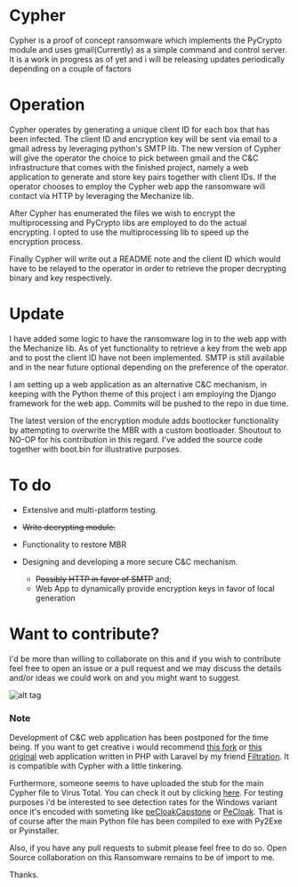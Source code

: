 # Cypher

Cypher is a proof of concept ransomware which implements the PyCrypto module and uses gmail(Currently) as a simple command and control server.
It is a work in progress as of yet and i will be releasing updates periodically depending on a couple of factors

# Operation

Cypher operates by generating a unique client ID for each box that has been infected. The client ID and encryption key will be sent via email to a gmail adress by leveraging python's SMTP lib. The new version of Cypher will give the operator the choice to pick between gmail and the C&C infrastructure that comes with the finished project, namely a web application to generate and store key pairs together with client IDs. If the operator chooses to employ the Cypher web app the ransomware will contact via HTTP by leveraging the Mechanize lib.

After Cypher has enumerated the files we wish to encrypt the multiprocessing and PyCrypto libs are employed to do the actual encrypting. I opted to use the multiprocessing lib to speed up the encryption process.

Finally Cypher will write out a README note and the client ID which would have to be relayed to the operator
in order to retrieve the proper decrypting binary and key respectively.

# Update

I have added some logic to have the ransomware log in to the web app with the Mechanize lib. As of yet functionality to retrieve a key from the web app and to post the client ID have not been implemented. SMTP is still available and in the near future optional depending on the preference of the operator.

I am setting up a web application as an alternative C&C mechanism, in keeping with the Python theme of this project i am employing the Django framework for the web app. Commits will be pushed to the repo in due time.

The latest version of the encryption module adds bootlocker functionality by attempting to overwrite the MBR with a custom bootloader.
Shoutout to NO-OP for his contribution in this regard. I've added the source code together with boot.bin for illustrative purposes.  

# To do

* Extensive and multi-platform testing.

* ~~Write decrypting module.~~

* Functionality to restore MBR

* Designing and developing a more secure C&C mechanism.
  * ~~Possibly HTTP in favor of SMTP~~ and;
  * Web App to dynamically provide encryption keys in favor of local generation

# Want to contribute?

I'd be more than willing to collaborate on this and if you wish to contribute feel free to open an issue or a pull request and we may discuss the details and/or ideas we could work on and you might want to suggest.



![alt tag](https://pbs.twimg.com/media/CfJsdtPWsAEc-Gs.jpg)
 
### Note 

Development of C&C web application has been postponed for the time being. If you want to get creative i would recommend [this fork](https://github.com/NullArray/Ransom) or [this original](https://github.com/filtration/Ransom) web application written in PHP with Laravel by my friend [Filtration](https://github.com/filtration). It is compatible with Cypher with a little tinkering.

Furthermore, someone seems to have uploaded the stub for the main Cypher file to Virus Total. You can check it out by clicking [here](https://www.virustotal.com/en/file/93fbdc903478e94596c083099c0adc1bb929f39894cc3782e19ff501339d0746/analysis/). For testing purposes i'd be interested to see detection rates for the Windows variant once it's encoded with someting like [peCloakCapstone](https://github.com/v-p-b/peCloakCapstone) or [PeCloak](https://www.securitysift.com/pecloak-py-an-experiment-in-av-evasion/). That is of course after the main Python file has been compiled to exe with Py2Exe or Pyinstaller.

Also, if you have any pull requests to submit please feel free to do so. Open Source collaboration on this Ransomware remains to be of import to me.

Thanks.

